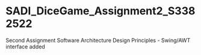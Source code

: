 # SADI_DiceGame_Assignment2_S3382522
Second Assignment Software Architecture Design Principles - Swing/AWT interface added
